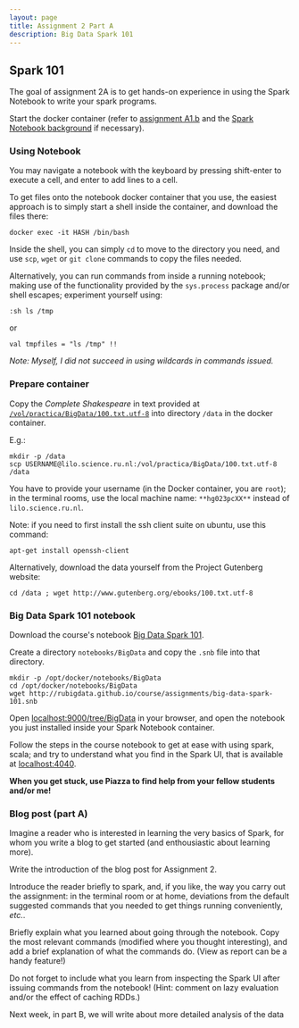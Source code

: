 ```yaml
---
layout: page
title: Assignment 2 Part A
description: Big Data Spark 101
---
```


## Spark 101

The goal of assignment 2A is to get hands-on experience in using the 
Spark Notebook to write your spark programs.

Start the docker container (refer to [assignment A1.b](A1b-docker.html)
and the [Spark Notebook background](../background/spark-notebook.html)
if necessary).

### Using Notebook

You may navigate a notebook with the keyboard by pressing shift-enter 
to execute a cell, and enter to add lines to a cell.

To get files onto the notebook docker container that you use, the easiest
approach is to simply start a shell inside the container, and download the
files there:

```
docker exec -it HASH /bin/bash
```

Inside the shell, you can simply `cd` to move to the directory you need,
and use `scp`, `wget` or `git clone` commands to copy the files needed.

Alternatively, you can run commands from inside a running notebook; 
making use of the functionality provided by the `sys.process` package and/or 
shell escapes; experiment yourself using:

```
:sh ls /tmp
```

or

```
val tmpfiles = "ls /tmp" !!
```

*Note: Myself, I did not succeed in using wildcards in commands issued.*

### Prepare container

Copy the *Complete Shakespeare* in text provided at 
[`/vol/practica/BigData/100.txt.utf-8`](file:///vol/practica/BigData/100.txt.utf-8)
into directory `/data` in the docker container.

E.g.:

```
mkdir -p /data
scp USERNAME@lilo.science.ru.nl:/vol/practica/BigData/100.txt.utf-8 /data
```

You have to provide your username (in the Docker container, you are `root`);
in the terminal rooms, use the local machine name: 
`**hg023pcXX**` instead of `lilo.science.ru.nl`.

Note: if you need to first install the ssh client suite on ubuntu, use this command:

    apt-get install openssh-client

Alternatively, download the data yourself from the Project Gutenberg website:

```
cd /data ; wget http://www.gutenberg.org/ebooks/100.txt.utf-8
```

### Big Data Spark 101 notebook

Download the course's notebook 
[Big Data Spark 101](http://rubigdata.github.io/course/assignments/big-data-spark-101.snb).

Create a directory `notebooks/BigData` and copy the `.snb` file into that directory.

```
mkdir -p /opt/docker/notebooks/BigData
cd /opt/docker/notebooks/BigData
wget http://rubigdata.github.io/course/assignments/big-data-spark-101.snb

```

Open [localhost:9000/tree/BigData](http://localhost:9000/tree/BigData) in your browser, 
and open the notebook you just installed inside your Spark Notebook container.

Follow the steps in the course notebook to get at ease with using spark, scala;
and try to understand what you find in the Spark UI, that is available 
at [localhost:4040](http://localhost:4040).

**When you get stuck, use Piazza to find help from your fellow students and/or me!**

### Blog post (part A)

Imagine a reader who is interested in learning the very basics of Spark, 
for whom you write a blog to get started (and enthousiastic about learning 
more).

Write the introduction of the blog post for Assignment 2.

Introduce the reader briefly to
spark, and, if you like, the way you carry out the assignment:
in the terminal room or at home, deviations from the default suggested 
commands that you needed to get things running conveniently, *etc.*.

Briefly explain what you learned about going through the notebook.
Copy the most relevant commands (modified where you thought interesting),
and add a brief explanation of what the commands do.
(View as report can be a handy feature!)

Do not forget to include what you learn from inspecting the Spark UI after 
issuing commands from the notebook! 
(Hint: comment on lazy evaluation and/or the effect of caching RDDs.)

Next week, in part B, we will write about more detailed analysis of the data 


